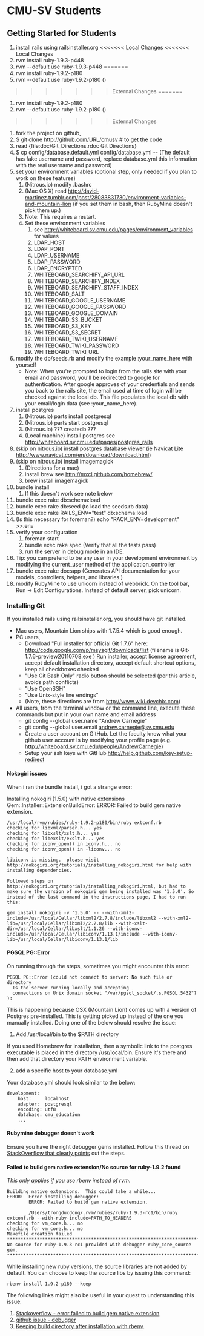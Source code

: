 CMU-SV Students
===============

## Getting Started for Students
1. install rails using railsinstaller.org
<<<<<<< Local Changes
<<<<<<< Local Changes
1. rvm install ruby-1.9.3-p448
1. rvm --default use ruby-1.9.3-p448
=======
1. rvm install ruby-1.9.2-p180
1. rvm --default use ruby-1.9.2-p180  ()
>>>>>>> External Changes
=======
1. rvm install ruby-1.9.2-p180
1. rvm --default use ruby-1.9.2-p180  ()
>>>>>>> External Changes
1. fork the project on github,
1. $ git clone http://github.com/URL/cmusv # to get the code
1. read {file:doc/Git_Directions.rdoc Git Directions}
1. $ cp config/database.default.yml config/database.yml -- (The default has fake username and password, replace database.yml this information with the real username and password) 
1. set your environment variables (optional step, only needed if you plan to work on these features)
   1. (Nitrous.io) modify .bashrc
   1. (Mac OS X) read http://david-martinez.tumblr.com/post/28083831730/environment-variables-and-mountain-lion (if you set them in bash, then RubyMine doesn't pick them up.)
   1. Note: This requires a restart. 
   1. Set these environment variables
      1. see http://whiteboard.sv.cmu.edu/pages/environment_variables for values
      1. LDAP_HOST 
      1. LDAP_PORT 
      1. LDAP_USERNAME
      1. LDAP_PASSWORD
      1. LDAP_ENCRYPTED 
      1. WHITEBOARD_SEARCHIFY_API_URL
      1. WHITEBOARD_SEARCHIFY_INDEX
      1. WHITEBOARD_SEARCHIFY_STAFF_INDEX
      1. WHITEBOARD_SALT
      1. WHITEBOARD_GOOGLE_USERNAME
      1. WHITEBOARD_GOOGLE_PASSWORD
      1. WHITEBOARD_GOOGLE_DOMAIN
      1. WHITEBOARD_S3_BUCKET
      1. WHITEBOARD_S3_KEY
      1. WHITEBOARD_S3_SECRET
      1. WHITEBOARD_TWIKI_USERNAME
      1. WHITEBOARD_TWIKI_PASSWORD
      1. WHITEBOARD_TWIKI_URL
1. modify the db/seeds.rb and modify the example :your_name_here with yourself
    * Note: When you're prompted to login from the rails site with your email and password, you'll be redirected to google for authentication. After google approves of your credentials and sends you back to the rails site, the email used at time of login will be checked against the local db. This file populates the local db with your email/login data (see :your_name_here).
1. install postgres
   1. (Nitrous.io) parts install postgresql
   1. (Nitrous.io) parts start postgresql
   1. (Nitrous.io) ??? createdb ???
   1. (Local machine) install postgres see http://whiteboard.sv.cmu.edu/pages/postgres_rails
1. (skip on nitrous.io) install postgres database viewer (ie Navicat Lite http://www.navicat.com/en/download/download.html)
1. (skip on nitrous.io) install imagemagick
   1. (Directions for a mac)
   1. install brew see http://mxcl.github.com/homebrew/
   1. brew install imagemagick
1. bundle install
   1. If this doesn't work see note below
1. bundle exec rake db:schema:load
1. bundle exec rake db:seed (to load the seeds.rb data)
1. bundle exec rake RAILS_ENV="test" db:schema:load
1. (Is this necessary for foreman?) echo "RACK_ENV=development" >>.env
1. verify your configuration
   1. foreman start
   1. bundle exec rake spec  (Verify that all the tests pass)
   1. run the server in debug mode in an IDE.
1. Tip: you can pretend to be any user in your development environment by modifying the current_user method of the application_controller
1. bundle exec rake doc:app (Generates API documentation for your models, controllers, helpers, and libraries.)
1. modify RubyMine to use unicorn instead of webbrick. On the tool bar, Run -> Edit Configurations. Instead of default server, pick unicorn.

### Installing Git
If you installed rails using railsinstaller.org, you should have git installed.

* Mac users, Mountain Lion ships with 1.7.5.4 which is good enough.
* PC users,
   * Download "Full installer for official Git 1.7.6" here: http://code.google.com/p/msysgit/downloads/list (filename is Git-1.7.6-preview20110708.exe )
Run installer, accept license agreement, accept default installation directory, accept default shortcut options, keep all checkboxes checked
   * "Use Git Bash Only" radio button should be selected (per this article, avoids path conflicts)
   * "Use OpenSSH"
   * "Use Unix-style line endings"
   * (Note, these directions are from http://www.wiki.devchix.com)
* All users, from the terminal window or the command line, execute these commands but put in your own name and email address
   * git config --global user.name "Andrew Carnegie"
   * git config --global user.email andrew.carnegie@sv.cmu.edu
   * Create a user account on GitHub. Let the faculty know what your github user account is by modifying your profile page (e.g. http://whiteboard.sv.cmu.edu/people/AndrewCarnegie)
   * Setup your ssh keys with GitHub http://help.github.com/key-setup-redirect

#### Nokogiri issues

When i ran the bundle install, i got a strange error:

Installing nokogiri (1.5.0) with native extensions
Gem::Installer::ExtensionBuildError: ERROR: Failed to build gem native extension.

    /usr/local/rvm/rubies/ruby-1.9.2-p180/bin/ruby extconf.rb
    checking for libxml/parser.h... yes
    checking for libxslt/xslt.h... yes
    checking for libexslt/exslt.h... yes
    checking for iconv_open() in iconv.h... no
    checking for iconv_open() in -liconv... no

    libiconv is missing.  please visit http://nokogiri.org/tutorials/installing_nokogiri.html for help with installing dependencies.

    Followed steps on  http://nokogiri.org/tutorials/installing_nokogiri.html, but had to make sure the version of nokogiri gem being installed was '1.5.0'. So instead of the last command in the instructions page, I had to run this:

    gem install nokogiri -v '1.5.0' -- --with-xml2-include=/usr/local/Cellar/libxml2/2.7.8/include/libxml2 --with-xml2-lib=/usr/local/Cellar/libxml2/2.7.8/lib --with-xslt-dir=/usr/local/Cellar/libxslt/1.1.26 --with-iconv-include=/usr/local/Cellar/libiconv/1.13.1/include --with-iconv-lib=/usr/local/Cellar/libiconv/1.13.1/lib

#### PGSQL PG::Error

On running through the steps, sometimes you might encounter this error:

    PGSQL PG::Error (could not connect to server: No such file or directory
      Is the server running locally and accepting
      connections on Unix domain socket "/var/pgsql_socket/.s.PGSQL.5432"?
    ):

This is happening because OSX (Mountain Lion) comes up with a version of Postgres pre-installed. This is getting picked up instead of the one you manually installed. Doing one of the below should resolve the issue:

1. Add /usr/local/bin to the $PATH directory

If you used Homebrew for installation, then a symbolic link to the postgres executable is placed in the directory /usr/local/bin. Ensure it's there and then add that directory your PATH environment variable.

2. add a specific host to your database.yml

Your database.yml should look similar to the below:

    development:
        host:     localhost
        adapter:  postgresql
        encoding: utf8
        database: cmu_education
        ...

#### Rubymine debugger doesn't work

Ensure you have the right debugger gems installed. Follow this thread on [StackOverflow that clearly points](http://stackoverflow.com/questions/10323119/cannot-load-such-file-script-rails-getting-this-error-while-remote-debuggin/10325110#10325110) out the steps.

#### Failed to build gem native extension/No source for ruby-1.9.2 found

*This only applies if you use rbenv instead of rvm.*

    Building native extensions.  This could take a while...
    ERROR:  Error installing debugger:
            ERROR: Failed to build gem native extension.

            /Users/trongducdong/.rvm/rubies/ruby-1.9.3-rc1/bin/ruby extconf.rb --with-ruby-include=PATH_TO_HEADERS
    checking for vm_core.h... no
    checking for vm_core.h... no
    Makefile creation failed
    **************************************************************************
    No source for ruby-1.9.3-rc1 provided with debugger-ruby_core_source gem.
    **************************************************************************

While installing new ruby versions, the source libraries are not added by default. You can choose to keep the source libs by issuing this command:

    rbenv install 1.9.2-p180 --keep

The following links might also be useful in your quest to understanding this issue:

1. [Stackoverflow - error failed to build gem native extension](http://stackoverflow.com/questions/13108299/error-installing-debugger-linecache-error-failed-to-build-gem-native-extension)
2. [github issue - debugger](https://github.com/cldwalker/debugger/issues/14)
3. [Keeping build directory after installation with rbenv](https://github.com/sstephenson/ruby-build#keeping-the-build-directory-after-installation).
